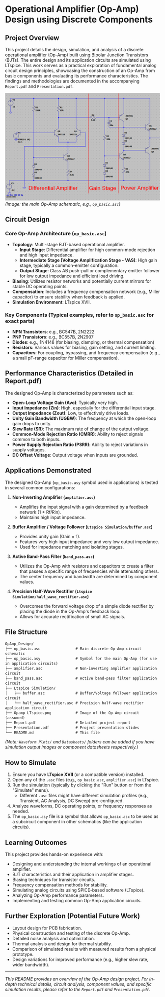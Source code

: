 # Operational Amplifier (Op-Amp) Design using Discrete Components

## Project Overview

This project details the design, simulation, and analysis of a discrete operational amplifier (Op-Amp) built using Bipolar Junction Transistors (BJTs). The entire design and its application circuits are simulated using LTspice. This work serves as a practical exploration of fundamental analog circuit design principles, showcasing the construction of an Op-Amp from basic components and evaluating its performance characteristics. The findings and methodologies are documented in the accompanying `Report.pdf` and `Presentation.pdf`.

![LTspice Circuit Diagram](Opamp%20LTspice.png)
*(Image: the main Op-Amp schematic, e.g., `op_basic.asc`)*

## Circuit Design

### Core Op-Amp Architecture (`op_basic.asc`)
*   **Topology**: Multi-stage BJT-based operational amplifier.
    *   **Input Stage**: Differential amplifier for high common-mode rejection and high input impedance.
    *   **Intermediate Stage (Voltage Amplification Stage - VAS)**: High gain stage, typically a common-emitter configuration.
    *   **Output Stage**: Class AB push-pull or complementary emitter follower for low output impedance and efficient load driving.
*   **Biasing**: Utilizes resistor networks and potentially current mirrors for stable DC operating points.
*   **Compensation**: Includes a frequency compensation network (e.g., Miller capacitor) to ensure stability when feedback is applied.
*   **Simulation Environment**: LTspice XVII.

### Key Components (Typical examples, refer to `op_basic.asc` for exact parts)
*   **NPN Transistors**: e.g., BC547B, 2N2222
*   **PNP Transistors**: e.g., BC557B, 2N2907
*   **Diodes**: e.g., 1N4148 (for biasing, clamping, or thermal compensation)
*   **Resistors**: Various values for biasing, gain setting, and current limiting.
*   **Capacitors**: For coupling, bypassing, and frequency compensation (e.g., a small pF-range capacitor for Miller compensation).

## Performance Characteristics (Detailed in Report.pdf)

The designed Op-Amp is characterized by parameters such as:
*   **Open-Loop Voltage Gain (Avo)**: Typically very high.
*   **Input Impedance (Zin)**: High, especially for the differential input stage.
*   **Output Impedance (Zout)**: Low, to effectively drive loads.
*   **Unity Gain Bandwidth (UGBW)**: The frequency at which the open-loop gain drops to unity.
*   **Slew Rate (SR)**: The maximum rate of change of the output voltage.
*   **Common-Mode Rejection Ratio (CMRR)**: Ability to reject signals common to both inputs.
*   **Power Supply Rejection Ratio (PSRR)**: Ability to reject variations in supply voltages.
*   **DC Offset Voltage**: Output voltage when inputs are grounded.

## Applications Demonstrated

The designed Op-Amp (`op_basic.asy` symbol used in applications) is tested in several common configurations:

1.  **Non-Inverting Amplifier (`amplifier.asc`)**
    *   Amplifies the input signal with a gain determined by a feedback network (1 + Rf/Rin).
    *   Maintains high input impedance.

2.  **Buffer Amplifier / Voltage Follower (`Ltspice Simulation/buffer.asc`)**
    *   Provides unity gain (Gain = 1).
    *   Features very high input impedance and very low output impedance.
    *   Used for impedance matching and isolating stages.

3.  **Active Band-Pass Filter (`band_pass.asc`)**
    *   Utilizes the Op-Amp with resistors and capacitors to create a filter that passes a specific range of frequencies while attenuating others.
    *   The center frequency and bandwidth are determined by component values.

4.  **Precision Half-Wave Rectifier (`Ltspice Simulation/half_wave_rectifier.asc`)**
    *   Overcomes the forward voltage drop of a simple diode rectifier by placing the diode in the Op-Amp's feedback loop.
    *   Allows for accurate rectification of small AC signals.

## File Structure

```
OpAmp_Design/
├── op_basic.asc                # Main discrete Op-Amp circuit schematic
├── op_basic.asy                # Symbol for the main Op-Amp (for use in application circuits)
├── amplifier.asc               # Non-inverting amplifier application circuit
├── band_pass.asc               # Active band-pass filter application circuit
├── Ltspice Simulation/
│   ├── buffer.asc              # Buffer/Voltage follower application circuit
│   └── half_wave_rectifier.asc # Precision half-wave rectifier application circuit
├── Opamp LTspice.png           # Image of the Op-Amp circuit (assumed)
├── Report.pdf                  # Detailed project report
├── Presentation.pdf            # Project presentation slides
└── README.md                   # This file
```
*(Note: `Waveform Plots/` and `Datasheets/` folders can be added if you have simulation output images or component datasheets respectively.)*

## How to Simulate

1.  Ensure you have **LTspice XVII** (or a compatible version) installed.
2.  Open any of the `.asc` files (e.g., `op_basic.asc`, `amplifier.asc`) in LTspice.
3.  Run the simulation (typically by clicking the "Run" button or from the "Simulate" menu).
    *   Different `.asc` files might have different simulation profiles (e.g., Transient, AC Analysis, DC Sweep) pre-configured.
4.  Analyze waveforms, DC operating points, or frequency responses as needed.
5.  The `op_basic.asy` file is a symbol that allows `op_basic.asc` to be used as a subcircuit component in other schematics (like the application circuits).

## Learning Outcomes

This project provides hands-on experience with:
*   Designing and understanding the internal workings of an operational amplifier.
*   BJT characteristics and their application in amplifier stages.
*   Biasing techniques for transistor circuits.
*   Frequency compensation methods for stability.
*   Simulating analog circuits using SPICE-based software (LTspice).
*   Analyzing Op-Amp performance parameters.
*   Implementing and testing common Op-Amp application circuits.

## Further Exploration (Potential Future Work)

*   Layout design for PCB fabrication.
*   Physical construction and testing of the discrete Op-Amp.
*   Detailed noise analysis and optimization.
*   Thermal analysis and design for thermal stability.
*   Comparison of simulated results with measured results from a physical prototype.
*   Design variations for improved performance (e.g., higher slew rate, wider bandwidth).

---

*This README provides an overview of the Op-Amp design project. For in-depth technical details, circuit analysis, component values, and specific simulation results, please refer to the `Report.pdf` and `Presentation.pdf`.*